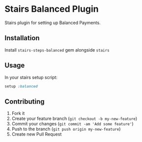 # Stairs Balanced Plugin

Stairs plugin for setting up Balanced Payments.

## Installation

Install `stairs-steps-balanced` gem alongside `stairs`

## Usage

In your stairs setup script:

```ruby
setup :balanced
```

## Contributing

1. Fork it
2. Create your feature branch (`git checkout -b my-new-feature`)
3. Commit your changes (`git commit -am 'Add some feature'`)
4. Push to the branch (`git push origin my-new-feature`)
5. Create new Pull Request
